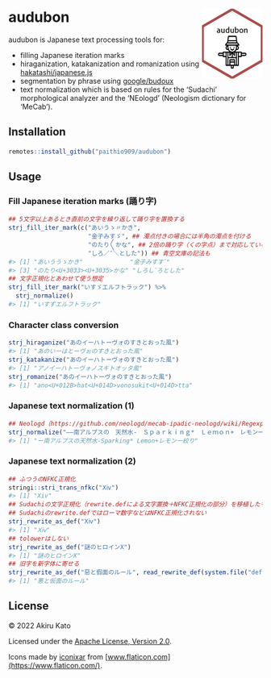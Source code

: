 
<!-- README.md is generated from README.Rmd. Please edit that file -->

# audubon <a href='https://paithiov909.github.io/audubon'><img src='man/figures/logo.png' align="right" height="139" /></a>

<!-- badges: start -->
<!-- badges: end -->

audubon is Japanese text processing tools for:

-   filling Japanese iteration marks
-   hiraganization, katakanization and romanization using
    [hakatashi/japanese.js](https://github.com/hakatashi/japanese.js)
-   segmentation by phrase using
    [google/budoux](https://github.com/google/budoux)
-   text normalization which is based on rules for the ‘Sudachi’
    morphological analyzer and the ‘NEologd’ (Neologism dictionary for
    ‘MeCab’).

## Installation

``` r
remotes::install_github("paithio909/audubon")
```

## Usage

### Fill Japanese iteration marks (踊り字)

``` r
## 5文字以上あるとき直前の文字を繰り返して踊り字を置換する
strj_fill_iter_mark(c("あいうゝ〃かき",
                      "金子みすゞ", ## 濁点付きの場合には半角の濁点を付ける
                      "のたり〳〵かな", ## 2倍の踊り字（くの字点）まで対応している
                      "しろ／″＼とした")) ## 青空文庫の記法も
#> [1] "あいううゝかき"             "金子みすすﾞ"               
#> [3] "のたり<U+3033><U+3035>かな" "しろしﾞろとした"
## 文字正規化とあわせて使う想定
strj_fill_iter_mark("いすゞエルフトラック") %>%
  strj_normalize()
#> [1] "いすずエルフトラック"
```

### Character class conversion

``` r
strj_hiraganize("あのイーハトーヴォのすきとおった風")
#> [1] "あのいーはとーヴぉのすきとおった風"
strj_katakanize("あのイーハトーヴォのすきとおった風")
#> [1] "アノイーハトーヴォノスキトオッタ風"
strj_romanize("あのイーハトーヴォのすきとおった風")
#> [1] "ano<U+012B>hat<U+014D>vonosukit<U+014D>tta"
```

### Japanese text normalization (1)

``` r
## Neologd（https://github.com/neologd/mecab-ipadic-neologd/wiki/Regexp.ja）の文字正規化
strj_normalize("――南アルプスの　天然水-　Ｓｐａｒｋｉｎｇ*　Ｌｅｍｏｎ+　レモン一絞り")
#> [1] "ー南アルプスの天然水-Sparking* Lemon+レモン一絞り"
```

### Japanese text normalization (2)

``` r
## ふつうのNFKC正規化
stringi::stri_trans_nfkc("Ⅹⅳ")
#> [1] "Xiv"
## Sudachiの文字正規化（rewrite.defによる文字置換＋NFKC正規化の部分）を移植したもの
## Sudachiのrewrite.defではローマ数字などはNFKC正規化されない
strj_rewrite_as_def("Ⅹⅳ")
#> [1] "Ⅹⅳ"
## tolowerはしない
strj_rewrite_as_def("謎のヒロインX")
#> [1] "謎のヒロインX"
## 旧字を新字体に寄せる
strj_rewrite_as_def("惡と假面のルール", read_rewrite_def(system.file("def/kyuji.def", package = "audubon")))
#> [1] "悪と仮面のルール"
```

## License

© 2022 Akiru Kato

Licensed under the [Apache License, Version
2.0](http://www.apache.org/licenses/LICENSE-2.0.html).

Icons made by [iconixar](https://www.flaticon.com/authors/iconixar) from
[www.flaticon.com](https://www.flaticon.com/).
